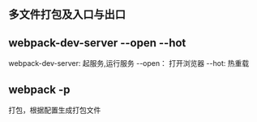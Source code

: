 ## 多文件打包及入口与出口

## webpack-dev-server  --open --hot
webpack-dev-server: 起服务,运行服务
--open： 打开浏览器
--hot: 热重载

## webpack -p
打包，根据配置生成打包文件
